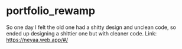 # portfolio_rewamp

So one day I felt the old one had a shitty design and unclean code, so ended up designing a shittier one but with cleaner code.
Link: https://neyaa.web.app/#/
